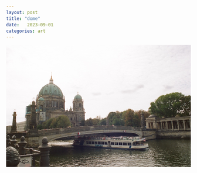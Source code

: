 ```yaml
---
layout: post
title: "dome"
date:   2023-09-01
categories: art
---
```


![dome](/img/arts/nikon-fm/batch-2-colour/dome.jpg)

